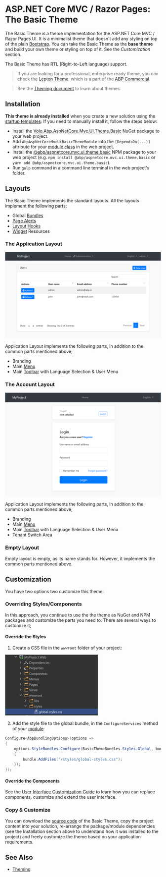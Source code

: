 # ASP.NET Core MVC / Razor Pages: The Basic Theme

The Basic Theme is a theme implementation for the ASP.NET Core MVC / Razor Pages UI. It is a minimalist theme that doesn't add any styling on top of the plain [Bootstrap](https://getbootstrap.com/). You can take the Basic Theme as the **base theme** and build your own theme or styling on top of it. See the *Customization* section.

The Basic Theme has RTL (Right-to-Left language) support.

> If you are looking for a professional, enterprise ready theme, you can check the [Lepton Theme](https://commercial.abp.io/themes), which is a part of the [ABP Commercial](https://commercial.abp.io/).

> See the [Theming document](Theming.md) to learn about themes.

## Installation

**This theme is already installed** when you create a new solution using the [startup templates](../../Startup-Templates/Index.md). If you need to manually install it, follow the steps below:

* Install the [Volo.Abp.AspNetCore.Mvc.UI.Theme.Basic](https://www.nuget.org/packages/Volo.Abp.AspNetCore.Mvc.UI.Theme.Basic) NuGet package to your web project.
* Add `AbpAspNetCoreMvcUiBasicThemeModule` into the `[DependsOn(...)]` attribute for your [module class](../../Module-Development-Basics.md) in the web project.
* Install the [@abp/aspnetcore.mvc.ui.theme.basic](https://www.npmjs.com/package/@abp/aspnetcore.mvc.ui.theme.basic) NPM package to your web project (e.g. `npm install @abp/aspnetcore.mvc.ui.theme.basic` or `yarn add @abp/aspnetcore.mvc.ui.theme.basic`).
* Run `gulp` command in a command line terminal in the web project's folder.

## Layouts

The Basic Theme implements the standard layouts. All the layouts implement the following parts;

* Global [Bundles](Bundling-Minification.md)
* [Page Alerts](Page-Alerts.md)
* [Layout Hooks](Layout-Hooks.md)
* [Widget](Widgets.md) Resources

### The Application Layout

![basic-theme-application-layout](../../images/basic-theme-application-layout.png)

Application Layout implements the following parts, in addition to the common parts mentioned above;

* Branding
* Main [Menu](Navigation-Menu.md)
* Main [Toolbar](Toolbars.md) with Language Selection & User Menu

### The Account Layout

![basic-theme-account-layout](../../images/basic-theme-account-layout.png)

Application Layout implements the following parts, in addition to the common parts mentioned above;

* Branding
* Main [Menu](Navigation-Menu.md)
* Main [Toolbar](Toolbars.md) with Language Selection & User Menu
* Tenant Switch Area

### Empty Layout

Empty layout is empty, as its name stands for. However, it implements the common parts mentioned above.

## Customization

You have two options two customize this theme:

### Overriding Styles/Components

In this approach, you continue to use the the theme as NuGet and NPM packages and customize the parts you need to. There are several ways to customize it;

#### Override the Styles

1. Create a CSS file in the `wwwroot` folder of your project:

![example-global-styles](../../images/example-global-styles.png)

2. Add the style file to the global bundle, in the `ConfigureServices` method of your [module](../../Module-Development-Basics.md):

````csharp
Configure<AbpBundlingOptions>(options =>
{
    options.StyleBundles.Configure(BasicThemeBundles.Styles.Global, bundle =>
    {
        bundle.AddFiles("/styles/global-styles.css");
    });
});
````

#### Override the Components

See the [User Interface Customization Guide](Customization-User-Interface.md) to learn how you can replace components, customize and extend the user interface.

### Copy & Customize

You can download the [source code](https://github.com/abpframework/abp/tree/dev/framework/src/Volo.Abp.AspNetCore.Mvc.UI.Theme.Basic) of the Basic Theme, copy the project content into your solution, re-arrange the package/module dependencies (see the Installation section above to understand how it was installed to the project) and freely customize the theme based on your application requirements.

## See Also

* [Theming](Theming.md)